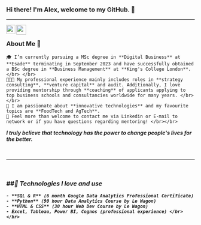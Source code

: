 ### Hi there! I'm Alex, welcome to my GitHub.  👋

<hr />

<a href="https://www.linkedin.com/in/murilo-marques-b42760115/">
  <img align="left" width="24px" src="https://cdn.jsdelivr.net/npm/simple-icons@v3/icons/linkedin.svg"  />
</a>
<a href="mailto:murilommms@gmail.com">
  <img align="left" width="26px" src="https://cdn.jsdelivr.net/npm/simple-icons@v3/icons/gmail.svg" />
</a>

<br/>

### About Me  🚀
    🎓 I’m currently pursuing a MSc degree in **Digital Business** at **Esade** terminating in September 2023 and have successfully obtained a BSc degree in **Business Management** at **King's College London**. </br> </br>
    👨🏼‍💻 My professional experience mainly includes roles in **strategy consulting**, **venture capital** and audit. Additionally, I love providing mentorship through **coaching** of applicants applying to top business schools and consultancies worldwide for many years. </br></br>
    🌱 I am passionate about **innovative technologies** and my favourite topics are **FoodTech and AgTech**.
    💬 Feel more than welcome to contact me via Linkedin or E-mail to network or if you have questions regarding mentoring! </br></br>
   
 <b><i>I truly believe that technology has the power to change people's lives for the better. 
    
<br/>
<hr />
  
  
<br/>

### ##🤖  Technologies I love and use
    - **SQL & R** (6 month Google Data Analytics Professional Certificate)
    - **Python** (90 hour Data Analytics Course by Le Wagon)
    - **HTML & CSS** (30 hour Web Dev Course by Le Wagon)
    - Excel, Tableau, Power BI, Cognos (professional experience) </br></br>
  

